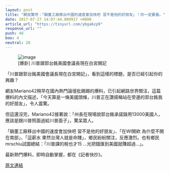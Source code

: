 ```yaml
---
layout: post
title: "網民驚呼：「鍋董工廠移出中國的速度會加快吧 習不是他的好朋友」！你一定要看。"
date: 2017-07-27 14:07:44.089917 +0800
article_url: "https://tinyurl.com/ybga6zp9"
response_url: ""
push: 48
boo: 4
neutral: 28
---
```


<figure>
<img src="https://scontent-tpe1-1.xx.fbcdn.net/v/t15.0-10/20482852_1385844381503291_4432210459092844544_n.jpg?oh=ee6f9e2952753dba3c8533a916aa8bb0&oe=5A363C42" alt="image">
<figcaption>
[爆卦] 川普跟郭台銘美國會議長現在白宮開記
</figcaption>
</figure>

「川普跟郭台銘美國會議長現在白宮開記」，看到這樣的標題，是否已經引起你的興趣？

網友Mariano42稍早在國內熱門論壇批踢踢的爆料，已引起網路世界關注，這篇爆料的內文描述，「今天算是一條美國頭條，川普正在讚揚稱站在旁邊的郭台銘我的好朋友」，令人震驚。

但這還沒完，Mariano42接著說：「州長在現場說郭台銘承諾錄用13000美國人，應該是跟川普照面過給川普面子」，驚呆眾人。

「鍋董工廠移出中國的速度會加快吧 習不是他的好朋友」、「在WI開欸 為什麼不開在南部」、「這薪水      果然台灣人就是命賤」，鄉民紛紛關注，反應激烈。也有鄉民mrschiu試圖總結：「川普課的稅也才15 ...光把錢匯到美國就賺超過...」。

最新熱門爆料，即時自動掌握，都在《記者快抄》。

<a href = "https://www.ptt.cc/bbs/Gossiping/M.1501105358.A.DCA.html">原文連結</a>

